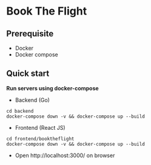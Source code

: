 # Book The Flight
## Prerequisite

- Docker
- Docker compose

## Quick start

**Run servers using docker-compose**
- Backend (Go)
```
cd backend
docker-compose down -v && docker-compose up --build
```
- Frontend (React JS)
```
cd frontend/booktheflight
docker-compose down -v && docker-compose up --build
```

- Open http://localhost:3000/ on browser